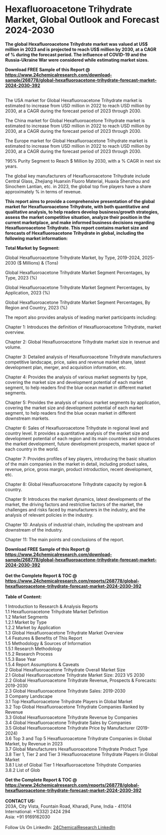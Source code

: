 <h1>Hexafluoroacetone Trihydrate Market, Global Outlook and Forecast 2024-2030</h1><p><strong>The global Hexafluoroacetone Trihydrate market was valued at US$ million in 2023 and is projected to reach US$ million by 2030, at a CAGR of % during the forecast period. The influence of COVID-19 and the Russia-Ukraine War were considered while estimating market sizes.</strong></p><p>
</p><p></p><div><b>Download FREE Sample of this Report @ 
            <a href="https://www.24chemicalresearch.com/download-sample/268778/global-hexafluoroacetone-trihydrate-forecast-market-2024-2030-392">
            https://www.24chemicalresearch.com/download-sample/268778/global-hexafluoroacetone-trihydrate-forecast-market-2024-2030-392</a></b></div><br><p>
</p><p>The USA market for Global Hexafluoroacetone Trihydrate market is estimated to increase from USD million in 2022 to reach USD million by 2030, at a CAGR during the forecast period of 2023 through 2030.</p><p>
</p><p>The China market for Global Hexafluoroacetone Trihydrate market is estimated to increase from USD million in 2022 to reach USD million by 2030, at a CAGR during the forecast period of 2023 through 2030.</p><p>
</p><p>The Europe market for Global Hexafluoroacetone Trihydrate market is estimated to increase from USD million in 2022 to reach USD million by 2030, at a CAGR during the forecast period of 2023 through 2030.</p><p>
?95% Purity Segment to Reach $ Million by 2030, with a % CAGR in next six years.</p><p>
The global key manufacturers of Hexafluoroacetone Trihydrate include Central Glass, Zhejiang Huanxin Fluoro Material, Huaxia Shenzhou and Sinochem Lantian, etc. in 2023, the global top five players have a share approximately % in terms of revenue.</p><p>
<strong>This report aims to provide a comprehensive presentation of the global market for Hexafluoroacetone Trihydrate, with both quantitative and qualitative analysis, to help readers develop business/growth strategies, assess the market competitive situation, analyze their position in the current marketplace, and make informed business decisions regarding Hexafluoroacetone Trihydrate. This report contains market size and forecasts of Hexafluoroacetone Trihydrate in global, including the following market information:</strong></p><p>
</p><p>
<strong>Total Market by Segment:</strong></p><p>
Global Hexafluoroacetone Trihydrate Market, by Type, 2019-2024, 2025-2030 ($ Millions) &amp; (Tons)</p><p>
Global Hexafluoroacetone Trihydrate Market Segment Percentages, by Type, 2023 (%)</p><p>
</p><p>
Global Hexafluoroacetone Trihydrate Market Segment Percentages, by Application, 2023 (%)</p><p>
</p><p>
Global Hexafluoroacetone Trihydrate Market Segment Percentages, By Region and Country, 2023 (%)</p><p>
</p><p>
The report also provides analysis of leading market participants including:</p><p>
</p><p>
</p><p>
Chapter 1: Introduces the definition of Hexafluoroacetone Trihydrate, market overview.</p><p>
Chapter 2: Global Hexafluoroacetone Trihydrate market size in revenue and volume.</p><p>
Chapter 3: Detailed analysis of Hexafluoroacetone Trihydrate manufacturers competitive landscape, price, sales and revenue market share, latest development plan, merger, and acquisition information, etc.</p><p>
Chapter 4: Provides the analysis of various market segments by type, covering the market size and development potential of each market segment, to help readers find the blue ocean market in different market segments.</p><p>
Chapter 5: Provides the analysis of various market segments by application, covering the market size and development potential of each market segment, to help readers find the blue ocean market in different downstream markets.</p><p>
Chapter 6: Sales of Hexafluoroacetone Trihydrate in regional level and country level. It provides a quantitative analysis of the market size and development potential of each region and its main countries and introduces the market development, future development prospects, market space of each country in the world.</p><p>
Chapter 7: Provides profiles of key players, introducing the basic situation of the main companies in the market in detail, including product sales, revenue, price, gross margin, product introduction, recent development, etc.</p><p>
Chapter 8: Global Hexafluoroacetone Trihydrate capacity by region &amp; country.</p><p>
Chapter 9: Introduces the market dynamics, latest developments of the market, the driving factors and restrictive factors of the market, the challenges and risks faced by manufacturers in the industry, and the analysis of relevant policies in the industry.</p><p>
Chapter 10: Analysis of industrial chain, including the upstream and downstream of the industry.</p><p>
Chapter 11: The main points and conclusions of the report.</p><div><b>Download FREE Sample of this Report @ 
            <a href="https://www.24chemicalresearch.com/download-sample/268778/global-hexafluoroacetone-trihydrate-forecast-market-2024-2030-392">
            https://www.24chemicalresearch.com/download-sample/268778/global-hexafluoroacetone-trihydrate-forecast-market-2024-2030-392</a></b></div><br><div><b>Get the Complete Report & TOC @ 
            <a href="https://www.24chemicalresearch.com/reports/268778/global-hexafluoroacetone-trihydrate-forecast-market-2024-2030-392">
            https://www.24chemicalresearch.com/reports/268778/global-hexafluoroacetone-trihydrate-forecast-market-2024-2030-392</a></b></div><br>
            <b>Table of Content:</b><p>1 Introduction to Research & Analysis Reports<br />
    1.1 Hexafluoroacetone Trihydrate Market Definition<br />
    1.2 Market Segments<br />
        1.2.1 Market by Type<br />
        1.2.2 Market by Application<br />
    1.3 Global Hexafluoroacetone Trihydrate Market Overview<br />
    1.4 Features & Benefits of This Report<br />
    1.5 Methodology & Sources of Information<br />
        1.5.1 Research Methodology<br />
        1.5.2 Research Process<br />
        1.5.3 Base Year<br />
        1.5.4 Report Assumptions & Caveats<br />
2 Global Hexafluoroacetone Trihydrate Overall Market Size<br />
    2.1 Global Hexafluoroacetone Trihydrate Market Size: 2023 VS 2030<br />
    2.2 Global Hexafluoroacetone Trihydrate Revenue, Prospects & Forecasts: 2019-2030<br />
    2.3 Global Hexafluoroacetone Trihydrate Sales: 2019-2030<br />
3 Company Landscape<br />
    3.1 Top Hexafluoroacetone Trihydrate Players in Global Market<br />
    3.2 Top Global Hexafluoroacetone Trihydrate Companies Ranked by Revenue<br />
    3.3 Global Hexafluoroacetone Trihydrate Revenue by Companies<br />
    3.4 Global Hexafluoroacetone Trihydrate Sales by Companies<br />
    3.5 Global Hexafluoroacetone Trihydrate Price by Manufacturer (2019-2024)<br />
    3.6 Top 3 and Top 5 Hexafluoroacetone Trihydrate Companies in Global Market, by Revenue in 2023<br />
    3.7 Global Manufacturers Hexafluoroacetone Trihydrate Product Type<br />
    3.8 Tier 1, Tier 2 and Tier 3 Hexafluoroacetone Trihydrate Players in Global Market<br />
        3.8.1 List of Global Tier 1 Hexafluoroacetone Trihydrate Companies<br />
        3.8.2 List of Glob</p><div><b>Get the Complete Report & TOC @ 
            <a href="https://www.24chemicalresearch.com/reports/268778/global-hexafluoroacetone-trihydrate-forecast-market-2024-2030-392">
            https://www.24chemicalresearch.com/reports/268778/global-hexafluoroacetone-trihydrate-forecast-market-2024-2030-392</a></b></div><br><b>CONTACT US:</b><br>
            203A, City Vista, Fountain Road, Kharadi, Pune, India - 411014<br>
            International: +1(332) 2424 294<br>
            Asia: +91 9169162030 <br><br>
            Follow Us On LinkedIn: <a href="https://www.linkedin.com/company/24chemicalresearch/">24ChemicalResearch LinkedIn</a>